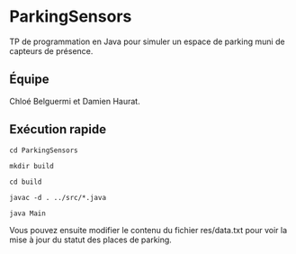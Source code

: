 # ParkingSensors

TP de programmation en Java pour simuler un espace de parking muni de capteurs de présence.

## Équipe

Chloé Belguermi et Damien Haurat.

## Exécution rapide


`cd ParkingSensors`

`mkdir build`

`cd build`

`javac -d . ../src/*.java`

`java Main`
 
 Vous pouvez ensuite modifier le contenu du fichier res/data.txt pour voir la mise à jour du statut des places de parking.